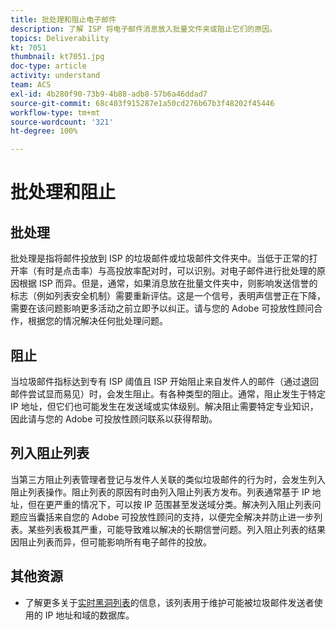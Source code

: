 ```yaml
---
title: 批处理和阻止电子邮件
description: 了解 ISP 将电子邮件消息放入批量文件夹或阻止它们的原因。
topics: Deliverability
kt: 7051
thumbnail: kt7051.jpg
doc-type: article
activity: understand
team: ACS
exl-id: 4b280f90-73b9-4b88-adb8-57b6a46ddad7
source-git-commit: 68c403f915287e1a50cd276b67b3f48202f45446
workflow-type: tm+mt
source-wordcount: '321'
ht-degree: 100%

---
```


# 批处理和阻止

## 批处理

批处理是指将邮件投放到 ISP 的垃圾邮件或垃圾邮件文件夹中。当低于正常的打开率（有时是点击率）与高投放率配对时，可以识别。对电子邮件进行批处理的原因根据 ISP 而异。但是，通常，如果消息放在批量文件夹中，则影响发送信誉的标志（例如列表安全机制）需要重新评估。这是一个信号，表明声信誉正在下降，需要在该问题影响更多活动之前立即予以纠正。请与您的 Adobe 可投放性顾问合作，根据您的情况解决任何批处理问题。

## 阻止

当垃圾邮件指标达到专有 ISP 阈值且 ISP 开始阻止来自发件人的邮件（通过退回邮件尝试显而易见）时，会发生阻止。有各种类型的阻止。通常，阻止发生于特定 IP 地址，但它们也可能发生在发送域或实体级别。解决阻止需要特定专业知识，因此请与您的 Adobe 可投放性顾问联系以获得帮助。

## 列入阻止列表

当第三方阻止列表管理者登记与发件人关联的类似垃圾邮件的行为时，会发生列入阻止列表操作。阻止列表的原因有时由列入阻止列表方发布。列表通常基于 IP 地址，但在更严重的情况下，可以按 IP 范围甚至发送域分类。解决列入阻止列表问题应当囊括来自您的 Adobe 可投放性顾问的支持，以便完全解决并防止进一步列表。某些列表极其严重，可能导致难以解决的长期信誉问题。列入阻止列表的结果因阻止列表而异，但可能影响所有电子邮件的投放。

## 其他资源

* 了解更多关于[实时黑洞列表](/help/additional-resources/blocklist-databases.md)的信息，该列表用于维护可能被垃圾邮件发送者使用的 IP 地址和域的数据库。
